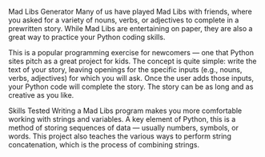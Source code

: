  Mad Libs Generator
Many of us have played Mad Libs with friends, where you asked for a variety of nouns, verbs, or adjectives to complete in a prewritten story. While Mad Libs are entertaining on paper, they are also a great way to practice your Python coding skills. 

This is a popular programming exercise for newcomers — one that Python sites pitch as a great project for kids. The concept is quite simple: write the text of your story, leaving openings for the specific inputs (e.g., nouns, verbs, adjectives) for which you will ask. Once the user adds those inputs, your Python code will complete the story. The story can be as long and as creative as you like.

Skills Tested
Writing a Mad Libs program makes you more comfortable working with strings and variables. A key element of Python, this is a method of storing sequences of data — usually numbers, symbols, or words. This project also teaches the various ways to perform string concatenation, which is the process of combining strings.